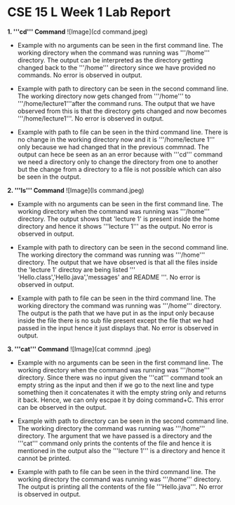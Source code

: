 # CSE 15 L Week 1 Lab Report 

**1. '''cd''' Command**
![Image](cd command.jpeg)

* Example with no arguments can be seen in the first command line. The working directory when the command was running was '''/home''' directory. The output can be interpreted as the directory getting changed back to the '''/home''' directory since we have provided no commands. No error is observed in output.
  
* Example with path to directory can be seen in the second command line. The working directory now gets changed from '''/home''' to '''/home/lecture1'''after the command runs. The output that we have observed from this is that the directory gets changed and now becomes '''/home/lecture1'''. No error is observed in output.

* Example with path to file can be seen in the third command line. There is no change in the working directory now and it is '''/home/lecture 1''' only because we had changed that in the previous commnad. The output can hece be seen as an an error because with '''cd''' command we need a directory only to change the directory from one to another but the change from a directory to a file is not possible which can also be seen in the output.

**2. '''ls''' Command**
![Image](ls command.jpeg)

* Example with no arguments can be seen in the first command line. The working directory when the command was running was '''/home''' directory. The output shows that 'lecture 1' is present inside the home directory and hence it shows '''lecture 1''' as the output. No error is observed in output.
  
* Example with path to directory can be seen in the second command line. The working directory the command was running was '''/home''' directory. The output that we have observed is that all the files inside the 'lecture 1' directoy are being listed ''' 'Hello.class','Hello.java','messages' and README '''. No error is observed in output.

* Example with path to file can be seen in the third command line. The working directory the command was running was '''/home''' directory. The output is the path that we have put in as the input only because inside the file there is no sub file present except the file that we had passed in the input hence it just displays that. No error is observed in output.

**3. '''cat''' Command**
![Image](cat commnd .jpeg)

* Example with no arguments can be seen in the first command line. The working directory when the command was running was '''/home''' directory. Since there was no input given the '''cat''' command took an empty string as the input and then if we go to the next line and type something then it concatenates it with the empty string only and returns it back. Hence, we can only escpae it by doing command+C. This error can be observed in the output.
  
* Example with path to directory can be seen in the second command line. The working directory the command was running was '''/home''' directory. The argument that we have passed is a directory and the '''cat''' command only prints the contents of the file and hence it is mentioned in the output also the '''lecture 1''' is a directory and hence it cannot be printed.

* Example with path to file can be seen in the third command line. The working directory the command was running was '''/home''' directory. The output is printing all the contents of the file '''Hello.java'''. No error is observed in output.









